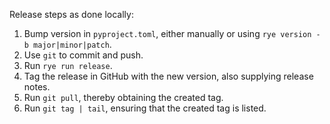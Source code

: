 Release steps as done locally:

1. Bump version in `pyproject.toml`, either manually or using `rye version -b major|minor|patch`.
2. Use `git` to commit and push.
3. Run `rye run release`.
4. Tag the release in GitHub with the new version, also supplying release notes.
5. Run `git pull`, thereby obtaining the created tag.
6. Run `git tag | tail`, ensuring that the created tag is listed.
